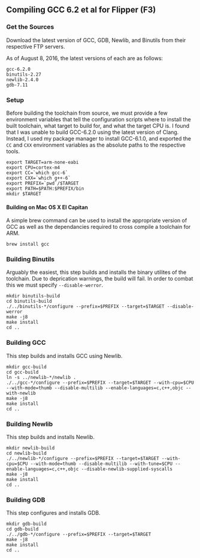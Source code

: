 ## Compiling GCC 6.2 et al for Flipper (F3)

### Get the Sources

Download the latest version of GCC, GDB, Newlib, and Binutils from their respective FTP servers.

As of August 8, 2016, the latest versions of each are as follows:

```
gcc-6.2.0
binutils-2.27
newlib-2.4.0
gdb-7.11
```

### Setup

Before building the toolchain from source, we must provide a few environment variables that tell the configuration scripts where to install the built toolchain, what target to build for, and what the target CPU is. I found that I was unable to build GCC-6.2.0 using the latest version of Clang. Instead, I used my package manager to install GCC-6.1.0, and exported the `CC` and `CXX` environment variables as the absolute paths to the respective tools.

```
export TARGET=arm-none-eabi
export CPU=cortex-m4
export CC=`which gcc-6`
export CXX=`which g++-6`
export PREFIX=`pwd`/$TARGET
export PATH=$PATH:$PREFIX/bin
mkdir $TARGET
```

#### Building on Mac OS X El Capitan

A simple brew command can be used to install the appropriate version of GCC as well as the dependancies required to cross compile a toolchain for ARM.

`brew install gcc`

### Building Binutils

Arguably the easiest, this step builds and installs the binary utilites of the toolchain. Due to deprication warnings, the build will fail. In order to combat this we must specify `--disable-werror`.

```
mkdir binutils-build
cd binutils-build
./../binutils-*/configure --prefix=$PREFIX --target=$TARGET --disable-werror
make -j8
make install
cd ..
```

### Building GCC

This step builds and installs GCC using Newlib.

```
mkdir gcc-build
cd gcc-build
ln -s ../newlib-*/newlib .
./../gcc-*/configure --prefix=$PREFIX --target=$TARGET --with-cpu=$CPU --with-mode=thumb --disable-multilib --enable-languages=c,c++,objc --with-newlib
make -j8
make install
cd ..
```

### Building Newlib

This step builds and installs Newlib.

```
mkdir newlib-build
cd newlib-build
./../newlib-*/configure --prefix=$PREFIX --target=$TARGET --with-cpu=$CPU --with-mode=thumb --disable-multilib --with-tune=$CPU --enable-languages=c,c++,objc --disable-newlib-supplied-syscalls
make -j8
make install
cd ..
```

### Building GDB

This step configures and installs GDB.

```
mkdir gdb-build
cd gdb-build
./../gdb-*/configure --prefix=$PREFIX --target=$TARGET
make -j8
make install
cd ..
```